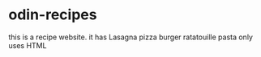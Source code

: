 # odin-recipes
this is a recipe website.
it has Lasagna 
pizza
burger
ratatouille
pasta
only uses HTML

